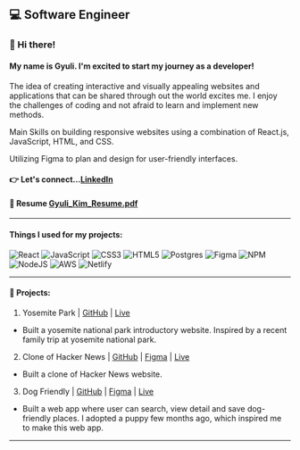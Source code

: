 ## :computer: Software Engineer

### :wave: Hi there!

#### My name is Gyuli. I'm excited to start my journey as a developer!

The idea of creating interactive and visually appealing websites and applications that can be shared through out the world excites me. I enjoy the challenges of coding and not afraid to learn and implement new methods.

Main Skills on building responsive websites using a combination of React.js, JavaScript, HTML, and CSS.

Utilizing Figma to plan and design for user-friendly interfaces.

#### :point_right: Let's connect...[LinkedIn](https://www.linkedin.com/in/gyulikimwork/)

#### :file_folder: Resume [Gyuli_Kim_Resume.pdf](https://github.com/gyuli-zoeykim/gyuli-zoeykim/files/12480340/Gyuli_Kim_Resume.pdf)


---

#### Things I used for my projects:

![React](https://img.shields.io/badge/react-%2320232a.svg?style=for-the-badge&logo=react&logoColor=%2361DAFB)
![JavaScript](https://img.shields.io/badge/javascript-%23323330.svg?style=for-the-badge&logo=javascript&logoColor=%23F7DF1E)
![CSS3](https://img.shields.io/badge/css3-%231572B6.svg?style=for-the-badge&logo=css3&logoColor=white)
![HTML5](https://img.shields.io/badge/html5-%23E34F26.svg?style=for-the-badge&logo=html5&logoColor=white)
![Postgres](https://img.shields.io/badge/postgres-%23316192.svg?style=for-the-badge&logo=postgresql&logoColor=white)
![Figma](https://img.shields.io/badge/figma-%23F24E1E.svg?style=for-the-badge&logo=figma&logoColor=white)
![NPM](https://img.shields.io/badge/NPM-%23CB3837.svg?style=for-the-badge&logo=npm&logoColor=white)
![NodeJS](https://img.shields.io/badge/node.js-6DA55F?style=for-the-badge&logo=node.js&logoColor=white)
![AWS](https://img.shields.io/badge/AWS-%23FF9900.svg?style=for-the-badge&logo=amazon-aws&logoColor=white)
![Netlify](https://img.shields.io/badge/netlify-%23000000.svg?style=for-the-badge&logo=netlify&logoColor=#00C7B7)

---

#### :pushpin: Projects:

1. Yosemite Park | [GitHub](https://github.com/gyuli-zoeykim/yosemite-park) | [Live](https://gyulizoeykim.com/)

 * Built a yosemite national park introductory website. Inspired by a recent family trip at yosemite national park.

2. Clone of Hacker News | [GitHub](https://github.com/gyuli-zoeykim/clone-hackernews) | [Figma](https://www.figma.com/file/XARrsdqScnFAbIy6mqT3gf/Gyuli-Kim---clone-HackerNews?type=design&node-id=10672-3&mode=design&t=n0hevOL8O03GnXu5-0) | [Live](https://gyulizoeykimwork.com/)

* Built a clone of Hacker News website.

3. Dog Friendly | [GitHub](https://github.com/gyuli-zoeykim/dog-friendly) | [Figma](https://www.figma.com/file/1AjhvXajgU3jWRjsQQBw9C/Gyuli-Kim---Final-Project?type=design&node-id=1%3A3&mode=design&t=K18sViL8k7hP4OWh-1) | [Live](https://dog-friendly.gkim.dev/)

* Built a web app where user can search, view detail and save dog-friendly places. I adopted a puppy few months ago, which inspired me to make this web app.

---


